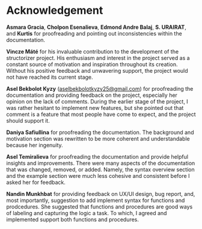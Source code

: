 # Acknowledgement

**Asmara Gracia**, **Cholpon Esenalieva**, **Edmond Andre Balaj**, **S. URAIRAT**, and **Kurtis** for proofreading and pointing out inconsistencies within the documentation.

**Vincze Máté** for his invaluable contribution to the development of the structorizer project.
His enthusiasm and interest in the project served as a constant source of motivation and inspiration throughout its creation.
Without his positive feedback and unwavering support, the project would not have reached its current stage.

**Asel Bekbolot Kyzy** ([aselbekbolotkyzy25@gmail.com](mailto:aselbekbolotkyzy25@gmail.com)) for proofreading the documentation and providing feedback on the project, especially her opinion on the lack of comments.
During the earlier stage of the project, I was rather hesitant to implement new features, but she pointed out that comment is a feature that most people have come to expect, and the project should support it.

**Daniya Safiullina** for proofreading the documentation.
The background and motivation section was rewritten to be more coherent and understandable because her ingenuity.

**Asel Temiralieva** for proofreading the documentation and provide helpful insights and improvements.
There were many aspects of the documentation that was changed, removed, or added.
Namely, the syntax overview section and the example section were much less cohesive and consistent before I asked her for feedback.

**Nandin Munkhbat** for providing feedback on UX/UI design, bug report, and, most importantly, suggestion to add implement syntax for functions and prodcedures.
She suggested that functions and procedures are good ways of labeling and capturing the logic a task. To which, I agreed and implemented support both functions and procedures.

